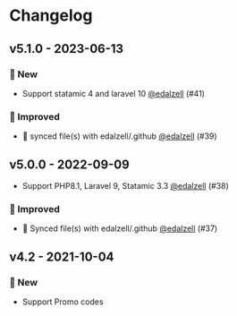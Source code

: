 # Changelog

## v5.1.0 - 2023-06-13

### 🚀 New

- Support statamic 4 and laravel 10 [@edalzell](https://github.com/edalzell) (#41)

### 🔧 Improved

- 🔄 synced file(s) with edalzell/.github [@edalzell](https://github.com/edalzell) (#39)

## v5.0.0 - 2022-09-09

- Support PHP8.1, Laravel 9, Statamic 3.3 [@edalzell](https://github.com/edalzell) (#38)

### 🔧 Improved

- 🔄 Synced file(s) with edalzell/.github [@edalzell](https://github.com/edalzell) (#37)

## v4.2 - 2021-10-04

### 🚀 New

- Support Promo codes
